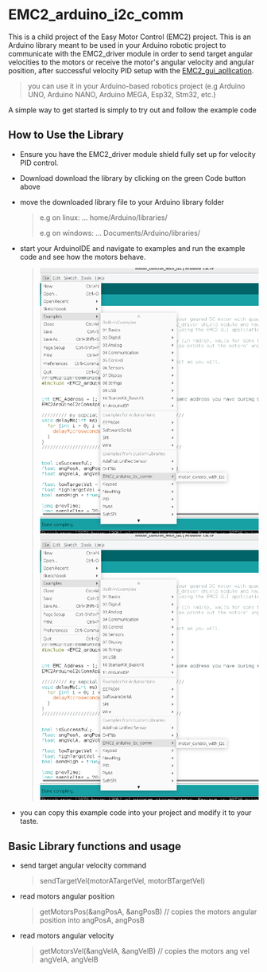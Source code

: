# EMC2_arduino_i2c_comm
This is a child project of the Easy Motor Control (EMC2) project. This is an Arduino library meant to be used in your Arduino robotic project to communicate with the EMC2_driver module in order to send target angular velocities to the motors or receive the motor's angular velocity and angular position, after successful velocity PID setup with the [EMC2_gui_apllication](https://github.com/samuko-things/EMC2_gui_application).

> you can use it in your Arduino-based robotics project (e.g Arduino UNO, Arduino NANO, Arduino MEGA, Esp32, Stm32, etc.)

A simple way to get started is simply to try out and follow the example code


## How to Use the Library
- Ensure you have the EMC2_driver module shield fully set up for velocity PID control.

- Download download the library by clicking on the green Code button above

- move the downloaded library file to your Arduino library folder
  > e.g on linux: ... home/Arduino/libraries/
  >
  > e.g on windows: ... Documents/Arduino/libraries/

- start your ArduinoIDE and navigate to examples and run the example code and see how the motors behave.
  > ![PIC1](https://github.com/samuko-things/EMC2_arduino_i2c_comm/blob/main/doc/pic1.png) 
  > ![PIC1](./doc/pic1.png)

- you can copy this example code into your project and modify it to your taste.


## Basic Library functions and usage

- send target angular velocity command
  > sendTargetVel(motorATargetVel, motorBTargetVel)

- read motors angular position
  > getMotorsPos(&angPosA, &angPosB) // copies the motors angular position into angPosA, angPosB

- read motors angular velocity
  > getMotorsVel(&angVelA, &angVelB) // copies the motors ang vel angVelA, angVelB
